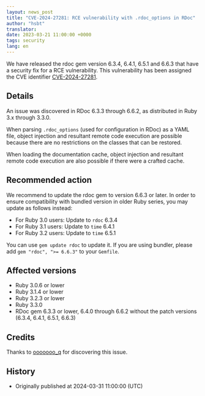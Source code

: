 ```yaml
---
layout: news_post
title: "CVE-2024-27281: RCE vulnerability with .rdoc_options in RDoc"
author: "hsbt"
translator:
date: 2023-03-21 11:00:00 +0000
tags: security
lang: en
---
```


We have released the rdoc gem version 6.3.4, 6.4.1, 6.5.1 and 6.6.3 that have a security fix for a RCE vulnerability.
This vulnerability has been assigned the CVE identifier [CVE-2024-27281](https://www.cve.org/CVERecord?id=CVE-2024-27281).

## Details

An issue was discovered in RDoc 6.3.3 through 6.6.2, as distributed in Ruby 3.x through 3.3.0.

When parsing `.rdoc_options` (used for configuration in RDoc) as a YAML file, object injection and resultant remote code execution are possible because there are no restrictions on the classes that can be restored.

When loading the documentation cache, object injection and resultant remote code execution are also possible if there were a crafted cache.

## Recommended action

We recommend to update the rdoc gem to version 6.6.3 or later. In order to ensure compatibility with bundled version in older Ruby series, you may update as follows instead:

* For Ruby 3.0 users: Update to `rdoc` 6.3.4
* For Ruby 3.1 users: Update to `time` 6.4.1
* For Ruby 3.2 users: Update to `time` 6.5.1

You can use `gem update rdoc` to update it. If you are using bundler, please add `gem "rdoc", ">= 6.6.3"` to your `Gemfile`.

## Affected versions

* Ruby 3.0.6 or lower
* Ruby 3.1.4 or lower
* Ruby 3.2.3 or lower
* Ruby 3.3.0
* RDoc gem 6.3.3 or lower, 6.4.0 through 6.6.2 without the patch versions (6.3.4, 6.4.1, 6.5.1, 6.6.3)

## Credits

Thanks to [ooooooo_q](https://hackerone.com/ooooooo_q?type=user) for discovering this issue.

## History

* Originally published at 2024-03-31 11:00:00 (UTC)
